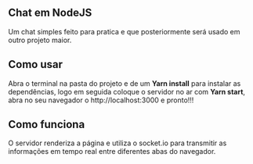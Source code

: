 ## Chat em NodeJS

Um chat simples feito para pratica e que posteriormente será usado em outro projeto maior.

## Como usar

Abra o terminal na pasta do projeto e de um <Strong>Yarn install</Strong> para instalar as dependências, logo em seguida coloque o servidor no ar com <Strong>Yarn start</Strong>, abra no seu navegador o http://localhost:3000 e pronto!!!

## Como funciona

O servidor renderiza a página e utiliza o socket.io para transmitir as informações em tempo real entre diferentes abas do navegador.



